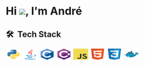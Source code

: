<h1 align="left">Hi <img src="https://raw.githubusercontent.com/kaueMarques/kaueMarques/master/hi.gif" height="30px">, I'm André</h1>

## 🛠 &nbsp;Tech Stack
 <img align="center" alt="Python" height="30" width="40" src="https://raw.githubusercontent.com/devicons/devicon/master/icons/python/python-original.svg">
 <img align="center" alt="Java" height="30" width="40" src="https://raw.githubusercontent.com/devicons/devicon/master/icons/java/java-original.svg"> 
 <img align="center" alt="C" height="30" width="40" src="https://raw.githubusercontent.com/devicons/devicon/master/icons/c/c-original.svg">
 <img align="center" alt="CSharp" height="30" width="40" src="https://raw.githubusercontent.com/devicons/devicon/master/icons/csharp/csharp-original.svg"> 
 <img align="center" alt="JS" height="30" width="40" src="https://raw.githubusercontent.com/devicons/devicon/master/icons/javascript/javascript-original.svg"> 
 <img align="center" alt="HTML5" height="30" width="40" src="https://raw.githubusercontent.com/devicons/devicon/master/icons/html5/html5-original.svg"> 
 <img align="center" alt="CSS3" height="30" width="40" src="https://raw.githubusercontent.com/devicons/devicon/master/icons/css3/css3-original.svg"> 
 <img align="center" alt="docker" height="30" width="40" src="https://raw.githubusercontent.com/devicons/devicon/master/icons/docker/docker-original.svg">
